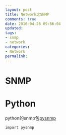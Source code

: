 ```yaml
---
layout: post
title: Network之SNMP
comments: true
date: 2016-04-26 09:56:04
updated:
tags:
- snmp
- network
categories:
- Network
permalink:
---
```


# SNMP

# Python

python的snmp包[pysnmp](https://github.com/etingof/pysnmp)

    import pysnmp
